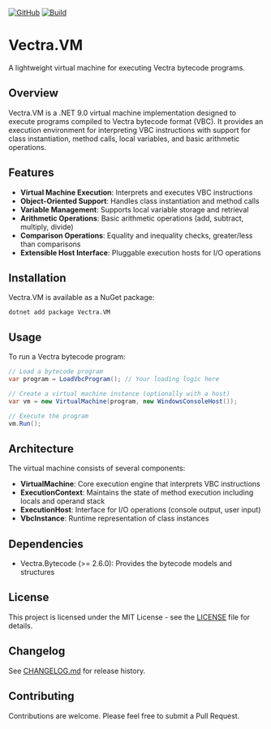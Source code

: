 [![GitHub](https://img.shields.io/github/v/release/DuncanMcPherson/vectra-vm)](https://github.com/DuncanMcPherson/vectra-vm)
[![Build](https://github.com/DuncanMcPherson/vectra-vm/actions/workflows/release.yaml/badge.svg)](https://github.com/DuncanMcPherson/vectra-vm)

# Vectra.VM

A lightweight virtual machine for executing Vectra bytecode programs.

## Overview

Vectra.VM is a .NET 9.0 virtual machine implementation designed to execute programs compiled to Vectra bytecode format (VBC). It provides an execution environment for interpreting VBC instructions with support for class instantiation, method calls, local variables, and basic arithmetic operations.

## Features

- **Virtual Machine Execution**: Interprets and executes VBC instructions
- **Object-Oriented Support**: Handles class instantiation and method calls
- **Variable Management**: Supports local variable storage and retrieval
- **Arithmetic Operations**: Basic arithmetic operations (add, subtract, multiply, divide)
- **Comparison Operations**: Equality and inequality checks, greater/less than comparisons
- **Extensible Host Interface**: Pluggable execution hosts for I/O operations

## Installation

Vectra.VM is available as a NuGet package:

```
dotnet add package Vectra.VM
```

## Usage

To run a Vectra bytecode program:

```csharp
// Load a bytecode program
var program = LoadVbcProgram(); // Your loading logic here

// Create a virtual machine instance (optionally with a host)
var vm = new VirtualMachine(program, new WindowsConsoleHost());

// Execute the program
vm.Run();
```

## Architecture

The virtual machine consists of several components:

- **VirtualMachine**: Core execution engine that interprets VBC instructions
- **ExecutionContext**: Maintains the state of method execution including locals and operand stack
- **ExecutionHost**: Interface for I/O operations (console output, user input)
- **VbcInstance**: Runtime representation of class instances

## Dependencies

- Vectra.Bytecode (>= 2.6.0): Provides the bytecode models and structures

## License

This project is licensed under the MIT License - see the [LICENSE](LICENSE) file for details.

## Changelog

See [CHANGELOG.md](CHANGELOG.md) for release history.

## Contributing

Contributions are welcome. Please feel free to submit a Pull Request.
